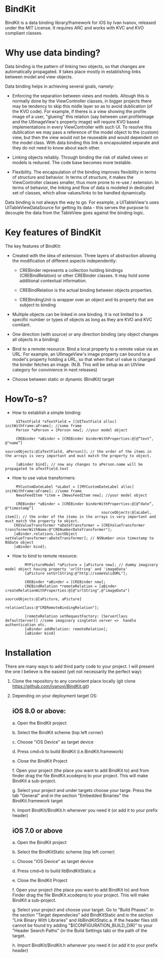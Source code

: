 BindKit
=======

BindKit is a data binding library/framework for iOS by Ivan Ivanov, released under the MIT License. It requires ARC and works with KVC and KVO compliant classes.


Why use data binding?
=====================
Data binding is the pattern of linking two objects, so that changes are automatically propagated. It takes place mostly in establishing links between model and view objects. 

Data binding helps in achieving several goals, namely:
 - Enforcing the separation between views and models. 
   Altough this is normally done by the ViewController classes, in bigger projects there may be tendency to skip this midle layer so as to avoid dublication (of the KVO code). For example, if theres is a view showing the profile image of a user, "glueing" this relation (say between user.profileImage and the UIImageView's property image) will require KVO based implementations in every ViewController with such UI. To resolve this dublication we may pass a reference of the model object to the (custom) view, but then the view would not be reuseable and would dependent on the model class. With data binding this link is encapsulated separate and they do not need to know about each other. 
 
 - Linking objects reliably. Through binding the risk of stalled views or models is reduced. The code base becomes more testable.
 
 - Flexibility. The encapsulation of the binding improves flexibility in terms of structure and behavior. In terms of structure, it makes the ViewController classes smaller, thus more prone to re-use / extension. In terms of behavior, the linking and flow of data is modeled in dedicated set of classes, which allow values/links to be handled dynamically.

Data binding is not always the way to go. For example, a UITableView's uses UITableViewDataSource for getting its data - this serves the purpose to decouple the data from the TableView goes against the binding logic.


Key features of BindKit
=======================

The key features of BindKit:

- Created with the idea of extension. Three layers of abstraction allowing the modification of different aspects independently:

   - CREBinder represents a collection holding bindings (CREBindRelation) or other CREBinder classes. It may hold some additional contextual information.

   - CREBindRelation is the actual binding between objects properties. 

   - CREBindingUnit is wrapper over an object and its property that are subject to binding

- Multiple objects can be linked in one binding. It is not limited to a specific number or types of objects as long as they are KVO and KVC comliant.

- One direction (with source) or any direction binding (any object changes all objects in a binding)

- Bind to a remote resource. Bind a local property to a remote value via an URL. For example, an UIImageView's image property can bound to a model's property holding a URL, so that when that url value is changed the binder fetches an image. (N.B. This will be setup as an UIView category for convinience in next releases)

- Choose between static or dynamic (BindKit) target

HowTo-s?
========

- How to establish a simple binding:
```
     UITextField *aTextField = [[UITextField alloc] initWithFrame:aFrame]; //some frame
     Person *aPerson = [Person new]; //your model object
     
     CREBinder *aBinder = [CREBinder binderWithProperties:@[@“text”, @"name”]
                                            sourceObjects:@[aTextField, aPerson]]; // the order of the items in the arrays is very important and must match the property to object. 
     
     [aBinder bind]; // now any changes to aPerson.name will be propagated to aTextField.text
````

- How to use value transformers:
```
     MYCustomDateLabel *aLabel = [[MYCustomDateLabel alloc] initWithFrame:aFrame]; //some frame
     NewsFeedItem *item = [NewsFeedItem new]; //your model object
     
     CREBinder *aBinder = [CREBinder binderWithProperties:@[@“date”, @"timestamp”]
                                            sourceObjects:@[aLabel, item]]; // the order of the items in the arrays is very important and must match the property to object. 
    CREValueTransformer *aDateTransformer = [CREValueTransformer transformerWithName:@"CRENumberDateTransformer"];
    [aBinder.relations.lastObject setValueTransformer:aDateTransformer]; // NSNumber unix timestamp to NSDate object
    [aBinder bind]; 
```
- How to bind to remote resource:

```
         MYPictureModel *aPicture = [aPicture new]; // dummy imaginary model object having property 'urlString' and 'imageData'
         [aPicture setUrlString:@"http://someValidURL"];

         CREBinder *aBinder = [CREBinder new];
         CREBindRelation *remoteRelation = [aBinder createRelationWithProperties:@[@"urlString",@"imageData"]
                                                                   sourceObjects:@[aPicture, aPicture]
                                                                   relationClass:@"CRERemoteBindingRelation"];
 
         [remoteRelation setRequestFactory: [ServerClass defaultServer]] //some imaginary singleton server =>  handle authentication etc.
         [aBinder addRelation: remoteRelation];
         [aBinder bind]
```

Installation
============
There are many ways to add third party code to your project. I will present the one I believe is the easiest (yet not necessarily the perfect way):

1. Clone the repository to any convinient place locally (git clone https://github.com/ivanovi/BindKit.git)
2. Depending on your deployment target OS:

    iOS 8.0 or above:
    -------------------------
     a. Open the BindKit project
     
     b. Select the BindKit scheme (top left corner)
     
     c. Choose "iOS Device" as target device
     
     d. Press cmd+b to build BindKit (i.e.BindKit.framework)
     
     e. Close the BindKit Project 
     
     f. Open your project (the place you want to add BindKit to) and from finder drag the file BindKit.xcodeproj to your project. This will make BindKit a sub-project.
     
     g. Select your project and under targets choose your targe. Press the tab "General" and in the section "Embedded Binaries" the BindKit.framework target
     
     h. Import BindKit/BindKit.h whenever you need it (or add it to your prefix header)

    iOS 7.0 or above
    ----------------
     a. Open the BindKit project
     
     b. Select the BindKitStatic scheme (top left corner)
     
     c. Choose "iOS Device" as target device
     
     d. Press cmd+b to build libBindKitStatic.a
     
     e. Close the BindKit Project
     
     f. Open your project (the place you want to add BindKit to) and from Finder drag the file BindKit.xcodeproj to your project. This will make BindKit a sub-project.
     
     g. Select your project and choose your target. Go to "Build Phases". In the section "Target dependecies" add BindKitStatic and in the section "Link Binary With Libraries" and libBindKitStatic.a. If the header files still cannot be found try adding "$(CONFIGURATION_BUILD_DIR)" to your "Header Search Paths" (in the Build Settings tab) or the path of the target.
     
     h. Import BindKit/BindKit.h whenever you need it (or add it to your prefix header)


